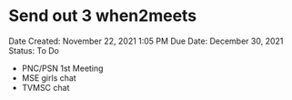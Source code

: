 # Send out 3 when2meets

Date Created: November 22, 2021 1:05 PM
Due Date: December 30, 2021
Status: To Do

- PNC/PSN 1st Meeting
- MSE girls chat
- TVMSC chat